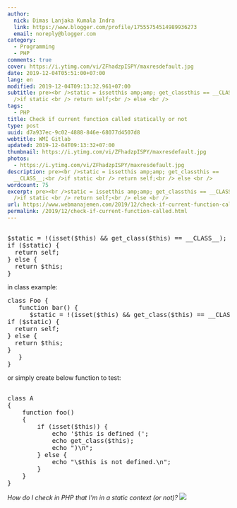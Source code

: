 ```yaml
---
author:
  nick: Dimas Lanjaka Kumala Indra
  link: https://www.blogger.com/profile/17555754514989936273
  email: noreply@blogger.com
category:
  - Programming
  - PHP
comments: true
cover: https://i.ytimg.com/vi/ZFhadzpISPY/maxresdefault.jpg
date: 2019-12-04T05:51:00+07:00
lang: en
modified: 2019-12-04T09:13:32.961+07:00
subtitle: pre><br />static = issetthis amp;amp; get_classthis == __CLASS__;<br
  />if static <br /> return self;<br /> else <br />
tags:
  - PHP
title: Check if current function called statically or not
type: post
uuid: d7a937ec-9c02-4888-846e-68077d4507d8
webtitle: WMI Gitlab
updated: 2019-12-04T09:13:32+07:00
thumbnail: https://i.ytimg.com/vi/ZFhadzpISPY/maxresdefault.jpg
photos:
  - https://i.ytimg.com/vi/ZFhadzpISPY/maxresdefault.jpg
description: pre><br />static = issetthis amp;amp; get_classthis ==
  __CLASS__;<br />if static <br /> return self;<br /> else <br />
wordcount: 75
excerpt: pre><br />static = issetthis amp;amp; get_classthis == __CLASS__;<br
  />if static <br /> return self;<br /> else <br />
url: https://www.webmanajemen.com/2019/12/check-if-current-function-called.html
permalink: /2019/12/check-if-current-function-called.html
---
```


<pre><br>$static = !(isset($this) &amp;&amp; get_class($this) == __CLASS__);<br>if ($static) {<br>  return self;<br>} else {<br>  return $this;<br>}<br></pre> in class example: <pre>class Foo {<br>   function bar() {<br>      $static = !(isset($this) &amp;&amp; get_class($this) == __CLASS__);<br>if ($static) {<br>  return self;<br>} else {<br>  return $this;<br>}<br>   }<br>}</pre> or simply create below function to test: <pre><br>class A<br>{<br>    function foo()<br>    {<br>        if (isset($this)) {<br>            echo '$this is defined (';<br>            echo get_class($this);<br>            echo ")\n";<br>        } else {<br>            echo "\$this is not defined.\n";<br>        }<br>    }<br>}<br></pre> <i>How do I check in PHP that I'm in a static context (or not)?</i> <a href="https://i.ytimg.com/vi/ZFhadzpISPY/maxresdefault.jpg" imageanchor="1" rel="noopener noreferer nofollow"><img border="0" src="https://i.ytimg.com/vi/ZFhadzpISPY/maxresdefault.jpg" data-original-width="800" data-original-height="450"></a>